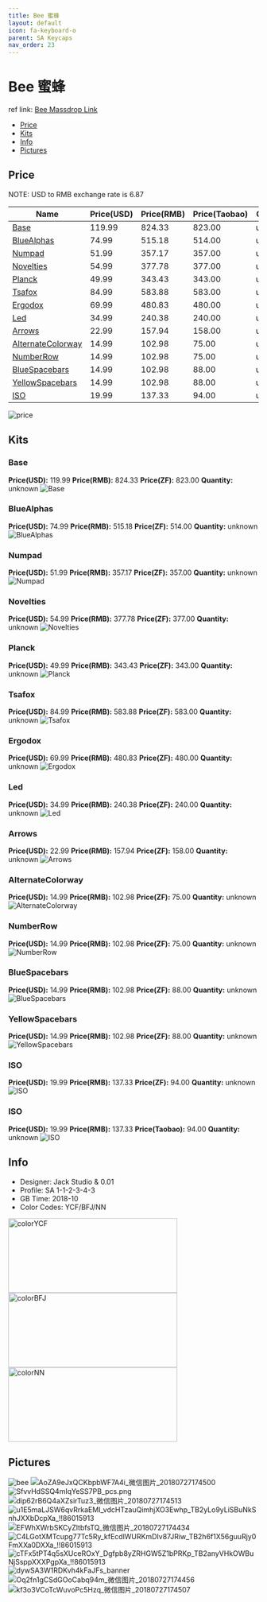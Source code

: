 ```yaml
---
title: Bee 蜜蜂
layout: default
icon: fa-keyboard-o
parent: SA Keycaps
nav_order: 23
---
```


# Bee 蜜蜂

ref link: [Bee Massdrop Link](https://www.massdrop.com/buy/jack-studio-sa-bee-custom-keycap-set)

* [Price](#price)
* [Kits](#kits)
* [Info](#info)
* [Pictures](#pictures)

## Price

NOTE: USD to RMB exchange rate is 6.87

| Name          | Price(USD)    |  Price(RMB) |  Price(Taobao) | Quantity |
| ------------- | ------------- |  ---------- |  --------- | -------- |
|[Base](#base)|119.99|824.33|823.00|unknown|
|[BlueAlphas](#bluealphas)|74.99|515.18|514.00|unknown|
|[Numpad](#numpad)|51.99|357.17|357.00|unknown|
|[Novelties](#novelties)|54.99|377.78|377.00|unknown|
|[Planck](#planck)|49.99|343.43|343.00|unknown|
|[Tsafox](#tsafox)|84.99|583.88|583.00|unknown|
|[Ergodox](#ergodox)|69.99|480.83|480.00|unknown|
|[Led](#led)|34.99|240.38|240.00|unknown|
|[Arrows](#arrows)|22.99|157.94|158.00|unknown|
|[AlternateColorway](#alternatecolorway)|14.99|102.98|75.00|unknown|
|[NumberRow](#numberrow)|14.99|102.98|75.00|unknown|
|[BlueSpacebars](#bluespacebars)|14.99|102.98|88.00|unknown|
|[YellowSpacebars](#yellowspacebars)|14.99|102.98|88.00|unknown|
|[ISO](#iso)|19.99|137.33|94.00|unknown|

<img src="{{ 'assets/images/sa-keycaps/bee/Price.jpg' | relative_url }}" alt="price" class="image featured">

## Kits
### Base
**Price(USD):** 119.99  **Price(RMB):** 824.33          **Price(ZF):** 823.00           **Quantity:** unknown
<img src="{{ 'assets/images/sa-keycaps/bee/kits_pics/base.jpg' | relative_url }}" alt="Base" class="image featured">

### BlueAlphas
**Price(USD):** 74.99   **Price(RMB):** 515.18          **Price(ZF):** 514.00           **Quantity:** unknown
<img src="{{ 'assets/images/sa-keycaps/bee/kits_pics/bluealphas.jpg' | relative_url }}" alt="BlueAlphas" class="image featured">

### Numpad
**Price(USD):** 51.99   **Price(RMB):** 357.17          **Price(ZF):** 357.00           **Quantity:** unknown
<img src="{{ 'assets/images/sa-keycaps/bee/kits_pics/numpad.jpg' | relative_url }}" alt="Numpad" class="image featured">

### Novelties
**Price(USD):** 54.99   **Price(RMB):** 377.78          **Price(ZF):** 377.00           **Quantity:** unknown
<img src="{{ 'assets/images/sa-keycaps/bee/kits_pics/novelties.jpg' | relative_url }}" alt="Novelties" class="image featured">

### Planck
**Price(USD):** 49.99   **Price(RMB):** 343.43          **Price(ZF):** 343.00           **Quantity:** unknown
<img src="{{ 'assets/images/sa-keycaps/bee/kits_pics/planck.jpg' | relative_url }}" alt="Planck" class="image featured">

### Tsafox
**Price(USD):** 84.99   **Price(RMB):** 583.88          **Price(ZF):** 583.00           **Quantity:** unknown
<img src="{{ 'assets/images/sa-keycaps/bee/kits_pics/tsafox.jpg' | relative_url }}" alt="Tsafox" class="image featured">

### Ergodox
**Price(USD):** 69.99   **Price(RMB):** 480.83          **Price(ZF):** 480.00           **Quantity:** unknown
<img src="{{ 'assets/images/sa-keycaps/bee/kits_pics/ergodox.jpg' | relative_url }}" alt="Ergodox" class="image featured">

### Led
**Price(USD):** 34.99   **Price(RMB):** 240.38          **Price(ZF):** 240.00           **Quantity:** unknown
<img src="{{ 'assets/images/sa-keycaps/bee/kits_pics/led.jpg' | relative_url }}" alt="Led" class="image featured">

### Arrows
**Price(USD):** 22.99   **Price(RMB):** 157.94          **Price(ZF):** 158.00           **Quantity:** unknown
<img src="{{ 'assets/images/sa-keycaps/bee/kits_pics/arrows.jpg' | relative_url }}" alt="Arrows" class="image featured">

### AlternateColorway
**Price(USD):** 14.99   **Price(RMB):** 102.98          **Price(ZF):** 75.00            **Quantity:** unknown
<img src="{{ 'assets/images/sa-keycaps/bee/kits_pics/alternatecolorway.jpg' | relative_url }}" alt="AlternateColorway" class="image featured">

### NumberRow
**Price(USD):** 14.99   **Price(RMB):** 102.98          **Price(ZF):** 75.00            **Quantity:** unknown
<img src="{{ 'assets/images/sa-keycaps/bee/kits_pics/numberrow.jpg' | relative_url }}" alt="NumberRow" class="image featured">

### BlueSpacebars
**Price(USD):** 14.99   **Price(RMB):** 102.98          **Price(ZF):** 88.00            **Quantity:** unknown
<img src="{{ 'assets/images/sa-keycaps/bee/kits_pics/bluespacebars.jpg' | relative_url }}" alt="BlueSpacebars" class="image featured">

### YellowSpacebars
**Price(USD):** 14.99   **Price(RMB):** 102.98          **Price(ZF):** 88.00            **Quantity:** unknown
<img src="{{ 'assets/images/sa-keycaps/bee/kits_pics/yellowspacebars.jpg' | relative_url }}" alt="YellowSpacebars" class="image featured">

### ISO
**Price(USD):** 19.99   **Price(RMB):** 137.33          **Price(ZF):** 94.00            **Quantity:** unknown
<img src="{{ 'assets/images/sa-keycaps/bee/kits_pics/iso.jpg' | relative_url }}" alt="ISO" class="image featured">

### ISO
**Price(USD):** 19.99    **Price(RMB):** 137.33        **Price(Taobao):** 94.00        **Quantity:** unknown
<img src="{{ 'assets/images/sa-keycaps/bee/kits_pics/iso.jpg' | relative_url }}" alt="ISO" class="image featured">

## Info
* Designer: Jack Studio & 0.01
* Profile: SA 1-1-2-3-4-3
* GB Time: 2018-10
* Color Codes: YCF/BFJ/NN  
<img src="{{ 'assets/images/sa-keycaps/SP_ColorCodes/abs/SP_Abs_ColorCodes_YCF.png' | relative_url }}" alt="colorYCF" height="150" width="340">
<img src="{{ 'assets/images/sa-keycaps/SP_ColorCodes/abs/SP_Abs_ColorCodes_BFJ.png' | relative_url }}" alt="colorBFJ" height="150" width="340">
<img src="{{ 'assets/images/sa-keycaps/SP_ColorCodes/abs/SP_Abs_ColorCodes_NN.png' | relative_url }}" alt="colorNN" height="150" width="340">

## Pictures
<img src="{{ 'assets/images/sa-keycaps/bee/rendering_pics/bee.jpg' | relative_url }}" alt="bee" class="image featured">
<img src="{{ 'assets/images/sa-keycaps/bee/rendering_pics/AoZA9eJxQCKbpbWF7A4i_微信图片_20180727174500.jpg' | relative_url }}" alt="AoZA9eJxQCKbpbWF7A4i_微信图片_20180727174500" class="image featured">
<img src="{{ 'assets/images/sa-keycaps/bee/rendering_pics/SfvvHdSSQ4mIqYeSS7PB_pcs.png' | relative_url }}" alt="SfvvHdSSQ4mIqYeSS7PB_pcs.png" class="image featured">
<img src="{{ 'assets/images/sa-keycaps/bee/rendering_pics/dip62rB6Q4aXZsirTuz3_微信图片_20180727174513.jpg' | relative_url }}" alt="dip62rB6Q4aXZsirTuz3_微信图片_20180727174513" class="image featured">
<img src="{{ 'assets/images/sa-keycaps/bee/rendering_pics/u1E5maLJSW6qvRrkaEMI_vdcHTzauQimhjXO3Ewhp_TB2yLo9yLiSBuNkSnhJXXbDcpXa_!!86015913.jpg' | relative_url }}" alt="u1E5maLJSW6qvRrkaEMI_vdcHTzauQimhjXO3Ewhp_TB2yLo9yLiSBuNkSnhJXXbDcpXa_!!86015913" class="image featured">
<img src="{{ 'assets/images/sa-keycaps/bee/rendering_pics/EFWhXWrbSKCyZltbfsTQ_微信图片_20180727174434.jpg' | relative_url }}" alt="EFWhXWrbSKCyZltbfsTQ_微信图片_20180727174434" class="image featured">
<img src="{{ 'assets/images/sa-keycaps/bee/rendering_pics/C4LGotXMTcupg77Tc5Ry_kfEcdlWURKmDIv87JRiw_TB2h6f1X56guuRjy0FmXXa0DXXa_!!86015913.jpg' | relative_url }}" alt="C4LGotXMTcupg77Tc5Ry_kfEcdlWURKmDIv87JRiw_TB2h6f1X56guuRjy0FmXXa0DXXa_!!86015913" class="image featured">
<img src="{{ 'assets/images/sa-keycaps/bee/rendering_pics/cTFx5tPT4q5sXUceROxY_Dgfpb8yZRHGW5Z1bPRKp_TB2anyVHkOWBuNjSsppXXXPgpXa_!!86015913.jpg' | relative_url }}" alt="cTFx5tPT4q5sXUceROxY_Dgfpb8yZRHGW5Z1bPRKp_TB2anyVHkOWBuNjSsppXXXPgpXa_!!86015913" class="image featured">
<img src="{{ 'assets/images/sa-keycaps/bee/rendering_pics/dywSA3W1RDKvh4kFaJFs_banner.jpg' | relative_url }}" alt="dywSA3W1RDKvh4kFaJFs_banner" class="image featured">
<img src="{{ 'assets/images/sa-keycaps/bee/rendering_pics/Oq2fn1gCSdGOoCabq94m_微信图片_20180727174456.jpg' | relative_url }}" alt="Oq2fn1gCSdGOoCabq94m_微信图片_20180727174456" class="image featured">
<img src="{{ 'assets/images/sa-keycaps/bee/rendering_pics/kf3o3VCoTcWuvoPc5Hzq_微信图片_20180727174507.jpg' | relative_url }}" alt="kf3o3VCoTcWuvoPc5Hzq_微信图片_20180727174507" class="image featured">
